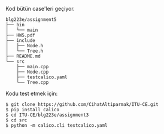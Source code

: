 Kod bütün case'leri geçiyor. 

```
blg223e/assignment5
├── bin
│   └── main
├── HW5.pdf
├── include
│   ├── Node.h
│   └── Tree.h
├── README.md
└── src
    ├── main.cpp
    ├── Node.cpp
    ├── testcalico.yaml
    └── Tree.cpp

```

Kodu test etmek için:

```shell
$ git clone https://github.com/CihatAltiparmak/ITU-CE.git
$ pip install calico
$ cd ITU-CE/blg223e/assignment3
$ cd src
$ python -m calico.cli testcalico.yaml
```
